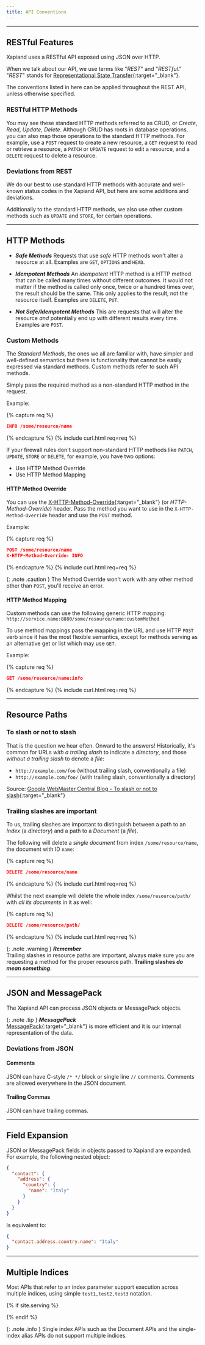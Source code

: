 ```yaml
---
title: API Conventions
---
```


---

## RESTful Features

Xapiand uses a RESTful API exposed using JSON over HTTP.

When we talk about our API, we use terms like "_REST_" and "_RESTful_." "_REST_"
stands for [Representational State Transfer](https://en.wikipedia.org/wiki/Representational_state_transfer){:target="_blank"}.

The conventions listed in here can be applied throughout the REST API, unless
otherwise specified.


### RESTful HTTP Methods

You may see these standard HTTP methods referred to as CRUD, or _Create_, _Read_,
_Update_, _Delete_. Although CRUD has roots in database operations, you can also
map those operations to the standard HTTP methods. For example, use a `POST`
request to create a new resource, a `GET` request to read or retrieve a resource,
a `PATCH` or `UPDATE` request to edit a resource, and a `DELETE` request to
delete a resource.


### Deviations from REST

We do our best to use standard HTTP methods with accurate and well-known status
codes in the Xapiand API, but here are some additions and deviations.

Additionally to the standard HTTP methods, we also use other custom methods
such as `UPDATE` and `STORE`, for certain operations.


---

## HTTP Methods

- **_Safe Methods_**
  Requests that use _safe_ HTTP methods won't alter a resource at all. Examples
  are `GET`, `OPTIONS` and `HEAD`.

- **_Idempotent Methods_**
  An _idempotent_ HTTP method is a HTTP method that can be called many times
  without different outcomes. It would not matter if the method is called only
  once, twice or a hundred times over, the result should be the same. This only
  applies to the result, not the resource itself. Examples are `DELETE`, `PUT`.

- **_Not Safe/Idempotent Methods_**
  This are requests that will alter the resource *and* potentially end up with
  different results every time. Examples are `POST`.


### Custom Methods

The _Standard Methods_, the ones we all are familiar with, have simpler and
well-defined semantics but there is functionality that cannot be easily
expressed via standard methods. Custom methods refer to such API methods.

Simply pass the required method as a non-standard HTTP method in the request.

Example:

{% capture req %}

```json
INFO /some/resource/name
```
{% endcapture %}
{% include curl.html req=req %}

If your firewall rules don't support non-standard HTTP methods like `PATCH`,
`UPDATE`, `STORE` or `DELETE`, for example, you have two options:

+ Use HTTP Method Override
+ Use HTTP Method Mapping


#### HTTP Method Override

You can use the [X-HTTP-Method-Override](http://www.hanselman.com/blog/HTTPPUTOrDELETENotAllowedUseXHTTPMethodOverrideForYourRESTServiceWithASPNETWebAPI.aspx){:target="_blank"}
(or _HTTP-Method-Override_) header. Pass the method you want to use in the
`X-HTTP-Method-Override` header and use the `POST` method.

Example:

{% capture req %}

```json
POST /some/resource/name
X-HTTP-Method-Override: INFO
```
{% endcapture %}
{% include curl.html req=req %}

{: .note .caution }
The Method Override won't work with any other method other than `POST`, you'll
receive an error.


#### HTTP Method Mapping

Custom methods can use the following generic HTTP mapping:
`http://service.name:8880/some/resource/name:customMethod`

To use method mappings pass the mapping in the URL and use HTTP `POST` verb
since it has the most flexible semantics, except for methods serving as an
alternative get or list which may use `GET`.

Example:

{% capture req %}

```json
GET /some/resource/name:info
```
{% endcapture %}
{% include curl.html req=req %}


---

## Resource Paths

### To slash or not to slash

That is the question we hear often. Onward to the answers! Historically,
it's common for URLs _with a trailing slash_ to indicate a _directory_, and
those _without a trailing slash_ to denote a _file_:

+ `http://example.com/foo` (without trailing slash, conventionally a file)
+ `http://example.com/foo/` (with trailing slash, conventionally a directory)

Source: [Google WebMaster Central Blog - To slash or not to slash](https://webmasters.googleblog.com/2010/04/to-slash-or-not-to-slash.html){:target="_blank"}


### Trailing slashes are important

To us, trailing slashes are important to distinguish between a path to an
_Index_ (a _directory_) and a path to a _Document_ (a _file_).

The following will delete a _single document_ from index `/some/resource/name`,
the document with ID `name`:

{% capture req %}

```json
DELETE /some/resource/name
```
{% endcapture %}
{% include curl.html req=req %}

Whilst the next example will delete the whole index `/some/resource/path/` with
_all its documents_ in it as well:

{% capture req %}

```json
DELETE /some/resource/path/
```
{% endcapture %}
{% include curl.html req=req %}

{: .note .warning }
**_Remember_**<br>
Trailing slashes in resource paths are important, always make sure you are
requesting a method for the proper resource path.
**Trailing slashes _do mean something_**.


---

## JSON and MessagePack

The Xapiand API can process JSON objects or MessagePack objects.

{: .note .tip }
**_MessagePack_**<br>
[MessagePack](https://msgpack.org){:target="_blank"} is more efficient and it
is our internal representation of the data.

### Deviations from JSON

#### Comments

JSON can have C-style `/* */` block or single line `//` comments. Comments are
allowed everywhere in the JSON document.

#### Trailing Commas

JSON can have trailing commas.


---

## Field Expansion

JSON or MessagePack fields in objects passed to Xapiand are expanded.
For example, the following nested object:

```json
{
  "contact": {
    "address": {
      "country": {
        "name": "Italy"
      }
    }
  }
}
```

Is equivalent to:

```json
{
  "contact.address.country.name": "Italy"
}
```


---

## Multiple Indices

Most APIs that refer to an index parameter support execution across multiple
indices, using simple `test1,test2,test3` notation.

{% if site.serving %}
<!-- TODO: Unimplemented Feature! -->
<!--
It also support  `_all` for all indices, wildcards, for example: `test*`,
`*test`, `te*t` or `*test*`, and the ability to "exclude" (-), for example:
`test*,-test3`.

All multi indices API support the following url query string parameters:

* `ignore_unavailable` - Controls whether to ignore if any specified indices are unavailable, this includes indices that don't exist or closed indices. Either true or false can be specified.
* `allow_no_indices` - Controls whether to fail if a wildcard indices expressions results into no concrete indices. Either true or false can be specified. For example if the wildcard expression foo* is specified and no indices are available that start with foo then depending on this setting the request will fail. This setting is also applicable when _all, * or no index has been specified. This settings also applies for aliases, in case an alias points to a closed index.
* `expand_wildcards` - Controls to what kind of concrete indices wildcard indices expression expand to. If open is specified then the wildcard expression is expanded to only open indices and if closed is specified then the wildcard expression is expanded only to closed indices. Also both values (open,closed) can be specified to expand to all indices.

If none is specified then wildcard expansion will be disabled and if all is specified, wildcard expressions will expand to all indices (this is equivalent to specifying open,closed).

The defaults settings for the above parameters depend on the api being used.
-->
{% endif %}

{: .note .info }
Single index APIs such as the Document APIs and the single-index alias APIs
do not support multiple indices.

